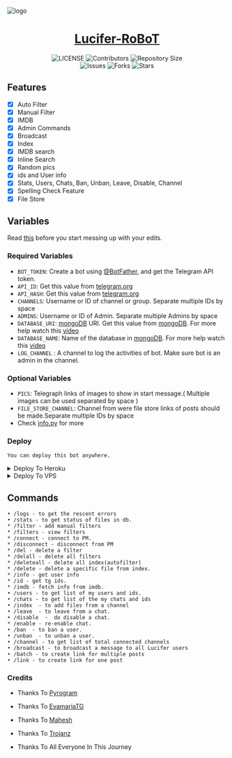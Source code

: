 ![logo](https://github.com/Mr-BKM/Lucifer-RoBoT/assets/135838870/53de409e-6b3a-46f6-a21f-904eee2543c2)

<h1 align="center">
<a href="https://telegram.dog/LuciferFilter_Robot">Lucifer-RoBoT</a>
</h1>

<p align="center">
    <img src="https://img.shields.io/github/license/Mr-BKM/Lucifer-RoBoT?style=for-the-badge&logo=appveyor" alt="LICENSE">
    <img src="https://img.shields.io/github/contributors/Mr-BKM/Lucifer-RoBoT?style=for-the-badge&logo=appveyor" alt="Contributors">
    <img src="https://img.shields.io/github/repo-size/Mr-BKM/Lucifer-RoBoT?style=for-the-badge&logo=appveyor" alt="Repository Size"> <br>
    <img src="https://img.shields.io/github/issues/Mr-BKM/Lucifer-RoBoT?style=for-the-badge&logo=appveyor" alt="Issues">
    <img src="https://img.shields.io/github/forks/Mr-BKM/Lucifer-RoBoT?style=for-the-badge&logo=appveyor" alt="Forks">
    <img src="https://img.shields.io/github/stars/Mr-BKM/Lucifer-RoBoT?style=for-the-badge&logo=appveyor" alt="Stars">
</p>

## Features

- [x] Auto Filter
- [x] Manual Filter
- [x] IMDB
- [x] Admin Commands
- [x] Broadcast
- [x] Index
- [x] IMDB search
- [x] Inline Search
- [x] Random pics
- [x] ids and User info 
- [x] Stats, Users, Chats, Ban, Unban, Leave, Disable, Channel
- [x] Spelling Check Feature
- [x] File Store

## Variables

Read [this](https://telegram.dog/TeamEvamaria/12) before you start messing up with your edits.

### Required Variables

* `BOT_TOKEN`: Create a bot using [@BotFather](https://telegram.dog/BotFather), and get the Telegram API token.
* `API_ID`: Get this value from [telegram.org](https://my.telegram.org/apps)
* `API_HASH`: Get this value from [telegram.org](https://my.telegram.org/apps)
* `CHANNELS`: Username or ID of channel or group. Separate multiple IDs by space
* `ADMINS`: Username or ID of Admin. Separate multiple Admins by space
* `DATABASE_URI`: [mongoDB](https://www.mongodb.com) URI. Get this value from [mongoDB](https://www.mongodb.com). For more help watch this [video](https://youtu.be/1G1XwEOnxxo)
* `DATABASE_NAME`: Name of the database in [mongoDB](https://www.mongodb.com). For more help watch this [video](https://youtu.be/1G1XwEOnxxo)
* `LOG_CHANNEL` : A channel to log the activities of bot. Make sure bot is an admin in the channel.

### Optional Variables

* `PICS`: Telegraph links of images to show in start message.( Multiple images can be used separated by space )
* `FILE_STORE_CHANNEL`: Channel from were file store links of posts should be made.Separate multiple IDs by space
* Check [info.py](https://github.com/EvamariaTG/evamaria/blob/master/info.py) for more

### Deploy

`You can deploy this bot anywhere.`

<details><summary>Deploy To Heroku</summary>
<p>
<br>
<a href="https://heroku.com/deploy?template=https://github.com/Mr-BKM/Lucifer-RoBoT">
  <img src="https://www.herokucdn.com/deploy/button.svg" alt="Deploy">
</a>
</p>
</details>

<details><summary>Deploy To VPS</summary>
<p>
<pre>
git clone https://github.com/Mr-BKM/Lucifer-RoBoT
# Install Packages
pip3 install -U -r requirements.txt
Edit info.py with variables as given below then run bot
python3 bot.py
</pre>
</p>
</details>

## Commands
```
• /logs - to get the rescent errors
• /stats - to get status of files in db.
* /filter - add manual filters
* /filters - view filters
* /connect - connect to PM.
* /disconnect - disconnect from PM
* /del - delete a filter
* /delall - delete all filters
* /deleteall - delete all index(autofilter)
* /delete - delete a specific file from index.
* /info - get user info
* /id - get tg ids.
* /imdb - fetch info from imdb.
• /users - to get list of my users and ids.
• /chats - to get list of the my chats and ids 
• /index  - to add files from a channel
• /leave  - to leave from a chat.
• /disable  -  do disable a chat.
* /enable - re-enable chat.
• /ban  - to ban a user.
• /unban  - to unban a user.
• /channel - to get list of total connected channels
• /broadcast - to broadcast a message to all Lucifer users
• /batch - to create link for multiple posts
• /link - to create link for one post
```




### Credits

- Thanks To [Pyrogram](https://github.com/pyrogram/pyrogram)

- Thanks To [EvamariaTG](https://github.com/EvamariaTG)

- Thanks To [Mahesh](https://github.com/Mahesh0253)

- Thanks To [Trojanz](https://github.com/trojanzhex)

- Thanks To All Everyone In This Journey

